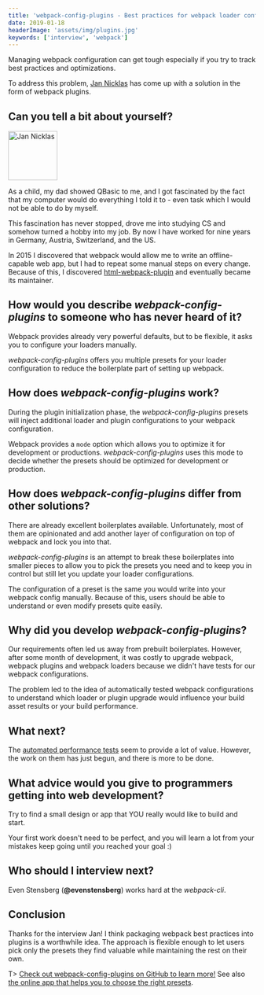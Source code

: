 ```yaml
---
title: 'webpack-config-plugins - Best practices for webpack loader configurations - Interview with Jan Nicklas'
date: 2019-01-18
headerImage: 'assets/img/plugins.jpg'
keywords: ['interview', 'webpack']
---
```


Managing webpack configuration can get tough especially if you try to track best practices and optimizations.

To address this problem, [Jan Nicklas](https://twitter.com/jantimon) has come up with a solution in the form of webpack plugins.

## Can you tell a bit about yourself?

<p>
<span class="author">
  <img src="https://www.gravatar.com/avatar/bb6300b595a0853eaefeb5f9c78a4b31?s=200" alt="Jan Nicklas" class="author" width="100" height="100" />
</span>

As a child, my dad showed QBasic to me, and I got fascinated by the fact that my computer would do everything I told it to - even task which I would not be able to do by myself.

</p>

This fascination has never stopped, drove me into studying CS and somehow turned a hobby into my job. By now I have worked for nine years in Germany, Austria, Switzerland, and the US.

In 2015 I discovered that webpack would allow me to write an offline-capable web app, but I had to repeat some manual steps on every change. Because of this, I discovered [html-webpack-plugin](https://github.com/jantimon/html-webpack-plugin) and eventually became its maintainer.

## How would you describe _webpack-config-plugins_ to someone who has never heard of it?

Webpack provides already very powerful defaults, but to be flexible, it asks you to configure your loaders manually.

_webpack-config-plugins_ offers you multiple presets for your loader configuration to reduce the boilerplate part of setting up webpack.

## How does _webpack-config-plugins_ work?

During the plugin initialization phase, the _webpack-config-plugins_ presets will inject additional loader and plugin configurations to your webpack configuration.

Webpack provides a `mode` option which allows you to optimize it for development or productions. _webpack-config-plugins_ uses this mode to decide whether the presets should be optimized for development or production.

## How does _webpack-config-plugins_ differ from other solutions?

There are already excellent boilerplates available. Unfortunately, most of them are opinionated and add another layer of configuration on top of webpack and lock you into that.

_webpack-config-plugins_ is an attempt to break these boilerplates into smaller pieces to allow you to pick the presets you need and to keep you in control but still let you update your loader configurations.

The configuration of a preset is the same you would write into your webpack config manually. Because of this, users should be able to understand or even modify presets quite easily.

## Why did you develop _webpack-config-plugins_?

Our requirements often led us away from prebuilt boilerplates. However, after some month of development, it was costly to upgrade webpack, webpack plugins and webpack loaders because we didn't have tests for our webpack configurations.

The problem led to the idea of automatically tested webpack configurations to understand which loader or plugin upgrade would influence your build asset results or your build performance.

## What next?

The [automated performance tests](https://travis-ci.org/namics/webpack-config-plugins/builds/471694940) seem to provide a lot of value. However, the work on them has just begun, and there is more to be done.

## What advice would you give to programmers getting into web development?

Try to find a small design or app that YOU really would like to build and start.

Your first work doesn't need to be perfect, and you will learn a lot from your mistakes keep going until you reached your goal :)

## Who should I interview next?

Even Stensberg (**@evenstensberg**) works hard at the _webpack-cli_.

## Conclusion

Thanks for the interview Jan! I think packaging webpack best practices into plugins is a worthwhile idea. The approach is flexible enough to let users pick only the presets they find valuable while maintaining the rest on their own.

T> [Check out webpack-config-plugins on GitHub to learn more!](https://github.com/namics/webpack-config-plugins) See also [the online app that helps you to choose the right presets](https://webpack-config-plugins.js.org/).
